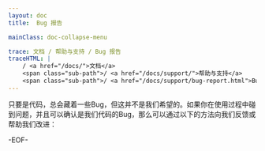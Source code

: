 ```yaml
---
layout: doc
title:  Bug 报告

mainClass: doc-collapse-menu

trace: 文档 / 帮助与支持 / Bug 报告
traceHTML: |
    / <a href="/docs/">文档</a>
    <span class="sub-path">/ <a href="/docs/support/">帮助与支持</a>
    <span class="sub-path">/ <a href="/docs/support/bug-report.html">Bug 报告</a></span></span>
---
```


只要是代码，总会藏着一些Bug，但这并不是我们希望的。如果你在使用过程中碰到问题，并且可以确认是我们代码的Bug，那么可以通过以下的方法向我们反馈或帮助我们改进：


-EOF-
